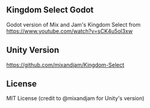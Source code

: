 ## Kingdom Select Godot
Godot version of Mix and Jam's Kingdom Select from https://www.youtube.com/watch?v=sCK4u5ol3xw

## Unity Version

https://github.com/mixandjam/Kingdom-Select

## License
MIT License (credit to @mixandjam for Unity's version)
